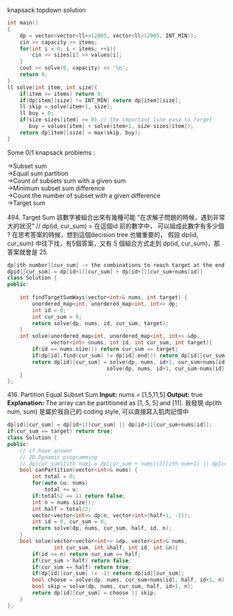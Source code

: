 knapsack topdown solution
```cpp
int main()
{
    dp = vector<vector<ll>>(2005, vector<ll>(2005, INT_MIN));
    cin >> capacity >> items;
    for(int i = 0; i < items; ++i){
        cin >> sizes[i] >> values[i];
    }
    cout << solve(0, capacity) << '\n';
    return 0;
}
ll solve(int item, int size){
    if(item >= items) return 0;
    if(dp[item][size] != INT_MIN) return dp[item][size];
    ll skip = solve(item+1, size);
    ll buy = 0;
    if(size-sizes[item] >= 0) // the important line easy to forget
       buy = values[item] + solve(item+1, size-sizes[item]);
    return dp[item][size] = max(skip, buy);
}
```

Some 0/1 knapsack problems :

->Subset sum  
->Equal sum partition  
->Count of subsets sum with a given sum  
->Minimum subset sum difference  
->Count the number of subset with a given difference  
->Target sum



494. Target Sum
該數字被組合出來有幾種可能
"在求解子問題的時候，遇到非常大的狀況"
// dp(id, cur_sum) = 在這個id 前的數字中， 可以組成此數字有多少個 ?
在思考答案的時候，想到這個decision tree 也蠻重要的，
假設 dp(id, cur_sum) 中往下找，有5個答案，又有 5 個組合方式走到 dp(id, cur_sum)，那答案就會是 25
```cpp
dp[ith number][cur_sum] -> the combinations to reach target at the end
dpid][cur_sum] = dp[id+1][cur_sum] + dp[id+1][cur_sum+nums[id]]
class Solution {
public:
    
    int findTargetSumWays(vector<int>& nums, int target) {
        unordered_map<int, unordered_map<int, int>> dp;
        int id = 0;
        int cur_sum = 0;
        return solve(dp, nums, id, cur_sum, target);
    }
    int solve(unordered_map<int, unordered_map<int, int>> &dp, 
              vector<int> &nums, int id, int cur_sum, int target){
        if(id == nums.size()) return cur_sum == target;
        if(dp[id].find(cur_sum) != dp[id].end()) return dp[id][cur_sum];
        return dp[id][cur_sum] = solve(dp, nums, id+1, cur_sum+nums[id], target) + \
                                solve(dp, nums, id+1, cur_sum-nums[id], target);
    }
};
```

416. Partition Equal Subset Sum
**Input:** nums = [1,5,11,5]
**Output:** true
**Explanation:** The array can be partitioned as [1, 5, 5] and [11].
我發現 dp(ith num, sum) 是屬於我自己的 coding style, 可以直接寫入肌肉記憶中

```cpp
dp[id][cur_sum] = dp[id+1][cur_sum] || dp[id+1][cur_sum+nums[id]];
if(cur_sum == target) return true;
class Solution {
public:
    // if have answer
    // 2D Dynamic programming
    // dp[cur_sum][ith num] = dp[cur_sum + nums[i]][ith num+1] || dp[cur_sum][ith num+1]
    bool canPartition(vector<int>& nums) {
        int total = 0;
        for(auto &u: nums)
            total += u;
        if(total%2 == 1) return false;
        int n = nums.size();
        int half = total/2;
        vector<vector<int>> dp(n, vector<int>(half+1, -1));
        int id = 0, cur_sum = 0;
        return solve(dp, nums, cur_sum, half, id, n);
    }
    bool solve(vector<vector<int>> &dp, vector<int>& nums,
               int cur_sum, int &half, int id, int &n){
        if(id >= n) return cur_sum == half;
        if(cur_sum > half) return false;
        if(cur_sum == half) return true;
        if(dp[id][cur_sum] != -1) return dp[id][cur_sum];
        bool choose = solve(dp, nums, cur_sum+nums[id], half, id+1, n);
        bool skip = solve(dp, nums, cur_sum, half, id+1, n);
        return dp[id][cur_sum] = choose || skip;
    }
};
```

